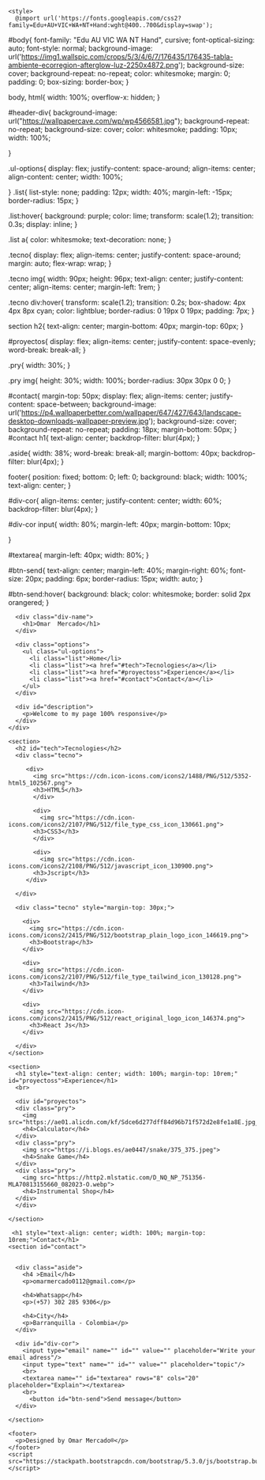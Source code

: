 <!DOCTYPE HTML>
<html>
  <head>
    <meta charset="utf-8">
    <link rel="icon" href="https://cdn-icons-png.flaticon.com/512/1092/1092254.png">
    
    <style>
      @import url('https://fonts.googleapis.com/css2?family=Edu+AU+VIC+WA+NT+Hand:wght@400..700&display=swap');
#body{
  font-family: "Edu AU VIC WA NT Hand", cursive;
  font-optical-sizing: auto;
  font-style: normal;
  background-image: url('https://img1.wallspic.com/crops/5/3/4/6/7/176435/176435-tabla-ambiente-ecorregion-afterglow-luz-2250x4872.png');
  background-size: cover;
  background-repeat: no-repeat;
  color: whitesmoke;
  margin: 0;
  padding: 0;
  box-sizing: border-box;
}

body, html{
  width: 100%;
  overflow-x: hidden;
}

#header-div{
  background-image: url("https://wallpapercave.com/wp/wp4566581.jpg");
  background-repeat: no-repeat;
  background-size: cover;
  color: whitesmoke;
  padding: 10px;
  width: 100%;

}

.ul-options{
  display: flex;
  justify-content: space-around;
  align-items: center;
  align-content: center;
  width: 100%;
  
}
.list{
  list-style: none;
  padding: 12px;
  width: 40%;
  margin-left: -15px;
  border-radius: 15px;
}

.list:hover{
  background: purple;
  color: lime;
  transform: scale(1.2);
  transition: 0.3s;
  display: inline;
}

.list a{
  color: whitesmoke;
  text-decoration: none;
}

.tecno{
  display: flex;
  align-items: center;
  justify-content: space-around;
  margin: auto;
  flex-wrap: wrap;
}

.tecno img{
  width: 90px;
  height: 96px;
  text-align: center;
  justify-content: center;
  align-items: center;
  margin-left: 1rem;
}

.tecno div:hover{
  transform: scale(1.2);
  transition: 0.2s;
  box-shadow: 4px 4px 8px cyan;
  color: lightblue;
  border-radius: 0 19px 0 19px;
  padding: 7px;
}

section h2{
  text-align: center;
  margin-bottom: 40px;
  margin-top: 60px;
}

#proyectos{
  display: flex;
  align-items: center;
  justify-content: space-evenly;
  word-break: break-all;
}

.pry{
  width: 30%;
}

.pry img{
  height: 30%;
  width: 100%;
  border-radius: 30px 30px 0 0;
}

#contact{
  margin-top: 50px;
  display: flex;
  align-items: center;
  justify-content: space-between;
  background-image: url('https://p4.wallpaperbetter.com/wallpaper/647/427/643/landscape-desktop-downloads-wallpaper-preview.jpg');
  background-size: cover;
  background-repeat: no-repeat;
  padding: 18px;
  margin-bottom: 50px;
}
#contact h1{
text-align: center;
backdrop-filter: blur(4px);
}

.aside{
  width: 38%;
  word-break: break-all;
  margin-bottom: 40px;
  backdrop-filter: blur(4px);
}

footer{
  position: fixed;
  bottom: 0;
  left: 0;
  background: black;
  width: 100%;
  text-align: center;
}

#div-cor{
  align-items: center;
  justify-content: center;
  width: 60%;
  backdrop-filter: blur(4px);
}

#div-cor input{
  width: 80%;
  margin-left: 40px;
  margin-bottom: 10px;
  
}

#textarea{
  margin-left: 40px;
  width: 80%;
}

#btn-send{
  text-align: center;
  margin-left: 40%;
  margin-right: 60%;
  font-size: 20px;
  padding: 6px;
  border-radius: 15px;
  width: auto;
}

#btn-send:hover{
  background: black;
  color: whitesmoke;
  border: solid 2px orangered;
}
    </style>
  </head>
  <body id="body">
    <div id="header-div">
      
      <div class="div-name">
        <h1>Omar  Mercado</h1>
      </div>
      
      <div class="options">
        <ul class="ul-options">
          <li class="list">Home</li>
          <li class="list"><a href="#tech">Tecnologies</a></li>
          <li class="list"><a href="#proyectoss">Experience</a></li>
          <li class="list"><a href="#contact">Contact</a></li>
        </ul>
      </div>
      
      <div id="description">
        <p>Welcome to my page 100% responsive</p>
      </div>
    </div>
    
    <section>
      <h2 id="tech">Tecnologies</h2>
      <div class="tecno">
        
         <div>
           <img src="https://cdn.icon-icons.com/icons2/1488/PNG/512/5352-html5_102567.png">
           <h3>HTML5</h3>
           </div>
           
           <div>
             <img src="https://cdn.icon-icons.com/icons2/2107/PNG/512/file_type_css_icon_130661.png">
           <h3>CSS3</h3>
           </div>
           
           <div>
             <img src="https://cdn.icon-icons.com/icons2/2108/PNG/512/javascript_icon_130900.png">
           <h3>Jscript</h3>
         </div>
         
      </div>
      
      <div class="tecno" style="margin-top: 30px;">
      
        <div>
          <img src="https://cdn.icon-icons.com/icons2/2415/PNG/512/bootstrap_plain_logo_icon_146619.png">
          <h3>Bootstrap</h3>
        </div>
        
        <div>
          <img src="https://cdn.icon-icons.com/icons2/2107/PNG/512/file_type_tailwind_icon_130128.png">
          <h3>Tailwind</h3>
        </div>
        
        <div>
          <img src="https://cdn.icon-icons.com/icons2/2415/PNG/512/react_original_logo_icon_146374.png">
          <h3>React Js</h3>
        </div>
        
      </div>
    </section>
    
    <section>
      <h1 style="text-align: center; width: 100%; margin-top: 10rem;" id="proyectoss">Experience</h1>
      <br>
      
      <div id="proyectos">
      <div class="pry">
        <img src="https://ae01.alicdn.com/kf/Sdce6d277dff84d96b71f572d2e8fe1a8E.jpg_640x640Q90.jpg_.webp">
        <h4>Calculator</h4>
      </div>
      <div class="pry">
        <img src="https://i.blogs.es/ae0447/snake/375_375.jpeg">
        <h4>Snake Game</h4>
      </div>
      <div class="pry">
        <img src="https://http2.mlstatic.com/D_NQ_NP_751356-MLA70813155660_082023-O.webp">
        <h4>Instrumental Shop</h4>
      </div>
      </div>
      
    </section>
    
     <h1 style="text-align: center; width: 100%; margin-top: 10rem;">Contact</h1>
    <section id="contact">
     
      
      <div class="aside">
        <h4 >Email</h4>
        <p>omarmercado0112@gmail.com</p>
        
        <h4>Whatsapp</h4>
        <p>(+57) 302 285 9306</p>
        
        <h4>City</h4>
        <p>Barranquilla - Colombia</p>
      </div>
      
      <div id="div-cor">
        <input type="email" name="" id="" value="" placeholder="Write your email adress"/>
        <input type="text" name="" id="" value="" placeholder="topic"/>
        <br>
        <textarea name="" id="textarea" rows="8" cols="20" placeholder="Explain"></textarea>
        <br>
          <button id="btn-send">Send message</button>
      </div>
      
    </section>
    
    <footer>
      <p>Designed by Omar Mercado®</p>
    </footer>
    <script src="https://stackpath.bootstrapcdn.com/bootstrap/5.3.0/js/bootstrap.bundle.min.js"></script>
  </body>
</html>
